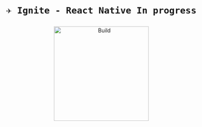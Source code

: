 <h1 align="center">

`✈ Ignite - React Native In progress`

</h1>

<p align="center">

  <a href="https://bio.link/rayza" target="_blank" rel="noopener noreferrer">
    <img width="250" src="https://v20.com.br/wp-content/uploads/2018/05/robot-building-a-chatbot-gif.gif" alt="Build">
  </a>


</p>
